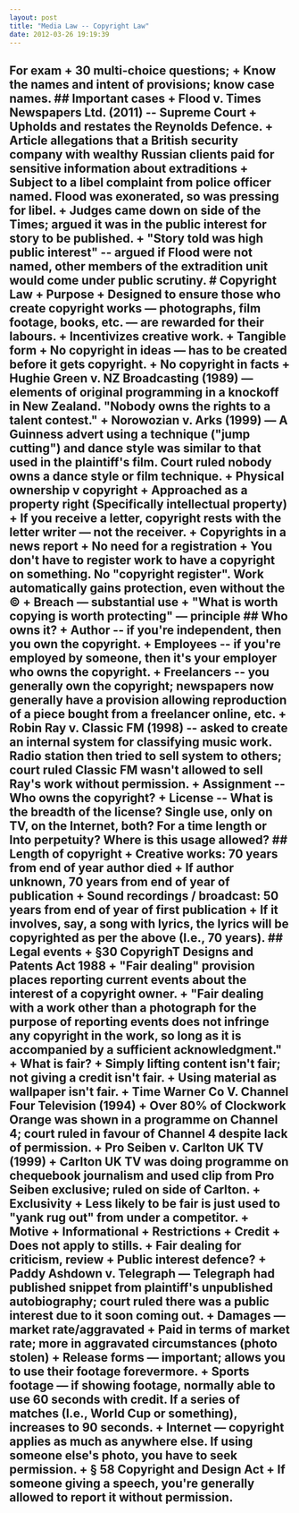 ```yaml
---
layout: post
title: "Media Law -- Copyright Law"
date: 2012-03-26 19:19:39
---
```


## For exam + 30 multi-choice questions; + Know the names and intent of provisions; know case names. ## Important cases + Flood v. Times Newspapers Ltd. (2011) -- Supreme Court + Upholds and restates the Reynolds Defence. + Article allegations that a British security company with wealthy Russian clients paid for sensitive information about extraditions + Subject to a libel complaint from police officer named. Flood was exonerated, so was pressing for libel. + Judges came down on side of the Times; argued it was in the public interest for story to be published. + "Story told was high public interest" -- argued if Flood were not named, other members of the extradition unit would come under public scrutiny. # Copyright Law + Purpose + Designed to ensure those who create copyright works — photographs, film footage, books, etc. — are rewarded for their labours. + Incentivizes creative work. + Tangible form + No copyright in ideas — has to be created before it gets copyright. + No copyright in facts + Hughie Green v. NZ Broadcasting (1989) — elements of original programming in a knockoff in New Zealand. "Nobody owns the rights to a talent contest." + Norowozian v. Arks (1999) — A Guinness advert using a technique ("jump cutting") and dance style was similar to that used in the plaintiff's film. Court ruled nobody owns a dance style or film technique. + Physical ownership v copyright + Approached as a property right (Specifically intellectual property) + If you receive a letter, copyright rests with the letter writer — not the receiver. + Copyrights in a news report + No need for a registration + You don't have to register work to have a copyright on something. No "copyright register". Work automatically gains protection, even without the © + Breach — substantial use + "What is worth copying is worth protecting" — principle ## Who owns it? + Author -- if you're independent, then you own the copyright. + Employees -- if you're employed by someone, then it's your employer who owns the copyright. + Freelancers -- you generally own the copyright; newspapers now generally have a provision allowing reproduction of a piece bought from a freelancer online, etc. + Robin Ray v. Classic FM (1998) -- asked to create an internal system for classifying music work. Radio station then tried to sell system to others; court ruled Classic FM wasn't allowed to sell Ray's work without permission. + Assignment -- Who owns the copyright? + License -- What is the breadth of the license? Single use, only on TV, on the Internet, both? For a time length or Into perpetuity? Where is this usage allowed? ## Length of copyright + Creative works: 70 years from end of year author died + If author unknown, 70 years from end of year of publication + Sound recordings / broadcast: 50 years from end of year of first publication + If it involves, say, a song with lyrics, the lyrics will be copyrighted as per the above (I.e., 70 years). ## Legal events + §30 CopyrighT Designs and Patents Act 1988 + "Fair dealing" provision places reporting current events about the interest of a copyright owner. + "Fair dealing with a work other than a photograph for the purpose of reporting events does not infringe any copyright in the work, so long as it is accompanied by a sufficient acknowledgment." + What is fair? + Simply lifting content isn't fair; not giving a credit isn't fair. + Using material as wallpaper isn't fair. + Time Warner Co V. Channel Four Television (1994) + Over 80% of Clockwork Orange was shown in a programme on Channel 4; court ruled in favour of Channel 4 despite lack of permission. + Pro Seiben v. Carlton UK TV (1999) + Carlton UK TV was doing programme on chequebook journalism and used clip from Pro Seiben exclusive; ruled on side of Carlton. + Exclusivity + Less likely to be fair is just used to "yank rug out" from under a competitor. + Motive + Informational + Restrictions + Credit + Does not apply to stills. + Fair dealing for criticism, review + Public interest defence? + Paddy Ashdown v. Telegraph — Telegraph had published snippet from plaintiff's unpublished autobiography; court ruled there was a public interest due to it soon coming out. + Damages — market rate/aggravated + Paid in terms of market rate; more in aggravated circumstances (photo stolen) + Release forms — important; allows you to use their footage forevermore. + Sports footage — if showing footage, normally able to use 60 seconds with credit. If a series of matches (I.e., World Cup or something), increases to 90 seconds. + Internet — copyright applies as much as anywhere else. If using someone else's photo, you have to seek permission. + § 58 Copyright and Design Act + If someone giving a speech, you're generally allowed to report it without permission.